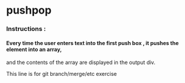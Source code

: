 # pushpop

### Instructions :

#### Every time the user enters text into the first push box , it pushes the element into an array,
and the contents of the array are displayed in the output div.

This line is for git branch/merge/etc exercise
